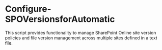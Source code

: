# Configure-SPOVersionsforAutomatic
 This script provides functionality to manage SharePoint Online site version policies and file version management across multiple sites defined in a text file.

